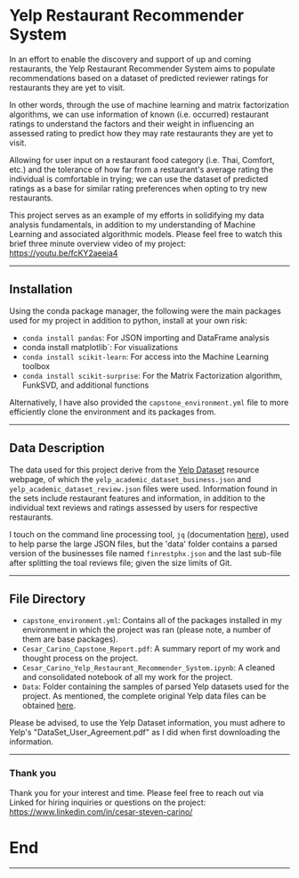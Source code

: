 # Yelp Restaurant Recommender System

In an effort to enable the discovery and support of up and coming restaurants, the Yelp Restaurant Recommender System aims to populate recommendations based on a dataset of predicted reviewer ratings for restaurants they are yet to visit. 

In other words, through the use of machine learning and matrix factorization algorithms, we can use information of known (i.e. occurred) restaurant ratings to understand the factors and their weight in influencing an assessed rating to predict how they may rate restaurants they are yet to visit. 

Allowing for user input on a restaurant food category (i.e. Thai, Comfort, etc.) and the tolerance of how far from a restaurant's average rating the individual is comfortable in trying; we can use the dataset of predicted ratings as a base for similar rating preferences when opting to try new restaurants.

This project serves as an example of my efforts in solidifying my data analysis fundamentals, in addition to my understanding of Machine Learning and associated algorithmic models. Please feel free to watch this brief three minute overview video of my project: https://youtu.be/fcKY2aeeia4

---------

## Installation

Using the conda package manager, the following were the main packages used for my project in addition to python, install at your own risk:

- `conda install pandas`: For JSON importing and DataFrame analysis
- conda install matplotlib`: For visualizations
- `conda install scikit-learn`: For access into the Machine Learning toolbox
- `conda install scikit-surprise`: For the Matrix Factorization algorithm, FunkSVD, and additional functions

Alternatively, I have also provided the `capstone_environment.yml` file to more efficiently clone the environment and its packages from.

---------

## Data Description

The data used for this project derive from the [Yelp Dataset](https://www.yelp.com/dataset) resource webpage, of which the `yelp_academic_dataset_business.json` and `yelp_academic_dataset_review.json` files were used. Information found in the sets include restaurant features and information, in addition to the individual text reviews and ratings assessed by users for respective restaurants.

I touch on the command line processing tool, `jq` (documentation [here](https://stedolan.github.io/jq/manual/)), used to help parse the large JSON files, but the 'data' folder contains a parsed version of the businesses file named `finrestphx.json` and the last sub-file after splitting the toal reviews file; given the size limits of Git.

---------

## File Directory

- `capstone_environment.yml`: Contains all of the packages installed in my environment in which the project was ran (please note, a number of them are base packages).
- `Cesar_Carino_Capstone_Report.pdf`: A summary report of my work and thought process on the project.
- `Cesar_Carino_Yelp_Restaurant_Recommender_System.ipynb`: A cleaned and consolidated notebook of all my work for the project.
- `Data`: Folder containing the samples of parsed Yelp datasets used for the project. As mentioned, the complete original Yelp data files can be obtained [here](https://www.yelp.com/dataset).

Please be advised, to use the Yelp Dataset information, you must adhere to Yelp's "DataSet_User_Agreement.pdf" as I did when first downloading the information.

------

### Thank you

Thank you for your interest and time. Please feel free to reach out via Linked for hiring inquiries or questions on the project: https://www.linkedin.com/in/cesar-steven-carino/

# End
------
